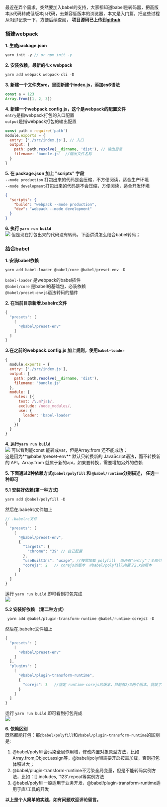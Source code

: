 最近在弄个需求，突然要加入babel的支持，大家都知道babel是转码器，把高版本js代码转成低版本js代码，去兼容低版本的浏览器，本文是入门篇，把这些过程从0到1记录一下，方便后续查阅， **项目源码已上传到[github](https://github.com/gdutwyg/webpack-babel-demo)**

### 搭建webpack
**1. 生成package.json**
```js
yarn init -y // or npm init -y
```  
**2. 安装依赖，最新的4.x webpack**
```js
yarn add webpack webpack-cli -D
```
**3. 新建一个文件夹src，里面新建个index.js，添加es6语法**
```js
const a = 123
Array.from([1, 2, 3])
```
**4. 新建一个webpack.config.js，这个是webpack的配置文件**   
`entry`是指webpack打包的入口配置   
`output`是指webpack打包的输出配置
```js
const path = require('path')
module.exports = {
  entry: ['./src/index.js'], // 入口
  output: {
    path: path.resolve(__dirname, 'dist'), // 输出目录
    filename: 'bundle.js'  //输出文件名称
  }
}
```
**5. 在 package.json 加上 "scripts" 字段**   
`--mode production` 打包出来的代码是会压缩，不方便阅读，适合生产环境      
`--mode development`打包出来的代码是不会压缩，方便阅读，适合开发环境    
```json
{
  "scripts": {
    "build": "webpack --mode production",
    "dev": "webpack --mode development"
  }
}
```
**6. 执行 ```yarn run build```**   
![](https://p9-juejin.byteimg.com/tos-cn-i-k3u1fbpfcp/2cd3506555ee4756bd14cbae96f03dd1~tplv-k3u1fbpfcp-zoom-1.image)
但是现在打包出来的代码没有转码，下面讲讲怎么结合babel转码；

### 结合babel
**1. 安装babel依赖**   
```js
yarn add babel-loader @babel/core @babel/preset-env -D
```
`babel-loader` 是webpack的babel插件  
`@babel/core` 是babel的基础包，必装依赖  
`@babel/preset-env` js语法转码的插件

**2. 在当前目录新增.babelrc文件**
```js
{
  "presets": [
    [
      "@babel/preset-env"
    ]
  ]
}
```
**3.在之前的webpack.config.js 加上规则，使用`babel-loader`**
```js
{
  module.exports = {
  entry: ['./src/index.js'],
  output: {
    path: path.resolve(__dirname, 'dist'),
    filename: 'bundle.js'
  },
  module: {
    rules: [{
      test: /\.m?js$/,
      exclude: /node_modules/,
      use: {
        loader: 'babel-loader'
      }
    }]
  }
}
```
**4. 运行```yarn run build ```**   
![](https://p3-juejin.byteimg.com/tos-cn-i-k3u1fbpfcp/d79ac4c3dfb44df2b35f397ced581464~tplv-k3u1fbpfcp-zoom-1.image)
可以看到能const 能转成var，但是Array.from 还不能成功；  
这是因为**@babel/preset-env** 默认只转换新的 JavaScript语法，而不转换新的 API，Array.from 就属于新的api，如果要转换，需要增加另外的依赖


**5. 下面通过2种依赖方式`@babel/polyfill` 和 `@babel/runtime`分别描述， 任选一种即可**

**5.1 安装好依赖(第一种方式)**
```js
yarn add @babel/polyfill -D
```

然后在.babelrc文件加上
```js
// .babelrc文件
{
  "presets": [
    [
      "@babel/preset-env",
      {
        "targets": {
          "chrome": "39" // 自己配置
        },
        "useBuiltIns": "usage", //按需加载 polyfill  值还有"entry"：全部引入polyfill
        "corejs": 2   // corejs的版本  @babel/polyfill内置了2.x的版本
      }
    ]
  ]
}
```
运行 ``` yarn run build ``` 即可看到打包完成   
![](https://p9-juejin.byteimg.com/tos-cn-i-k3u1fbpfcp/2aa42286063647b78d9293a4e59ca43b~tplv-k3u1fbpfcp-zoom-1.image)

**5.2 安装好依赖 （第二种方式）**
```js
 yarn add @babel/plugin-transform-runtime @babel/runtime-corejs3 -D
```
然后在.babelrc文件加上
```js
{
  "presets": [
    [
      "@babel/preset-env"
    ]
  ],
  "plugins": [
    [
      "@babel/plugin-transform-runtime",
      {
        "corejs": 3   //指定 runtime-corejs的版本，目前有2/3两个版本，我装了3
      }
    ]
  ]
}

```
运行 ``` yarn run build ``` 即可看到打包完成    
![](https://p9-juejin.byteimg.com/tos-cn-i-k3u1fbpfcp/34ffd28eec5844e1b8bcce279d586d7d~tplv-k3u1fbpfcp-zoom-1.image)

**6. 依赖区别**  
既然都能打包：那`@babel/polyfill`和`@babel/plugin-transform-runtime`的区别是:
1. @babel/polyfill会污染全局作用域，修改内置对象原型方法，比如Array.from,Object.assign等，@babel/polyfill需要开启按需加载，否则打包体积过大；
2. @babel/plugin-transform-runtime不污染全局变量，但是不能转码实例方法，比如：[].includes, '123'.repeat等实例方法
3. @babel/polyfill一般适用于业务开发，@babel/plugin-transform-runtime适用于库/工具的开发
 
**以上是个人简单的实践，如有问题欢迎评论留言。**   
